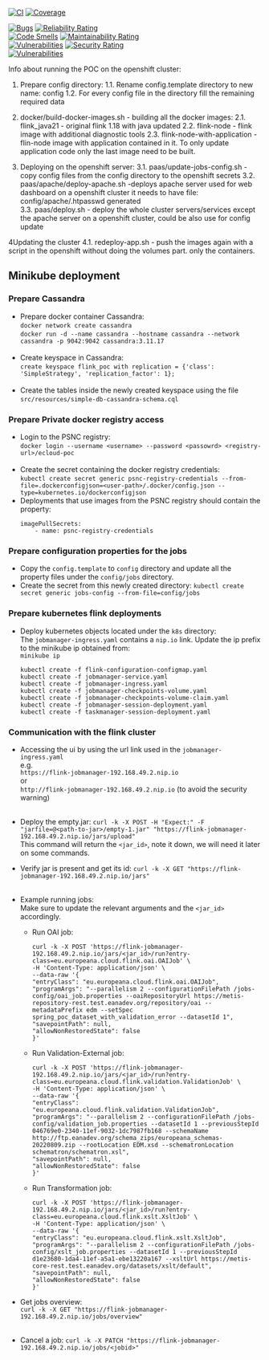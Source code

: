 [![CI](https://github.com/europeana/metis-processing-engine/actions/workflows/ci.yml/badge.svg)](https://github.com/europeana/metis-processing-engine/actions/workflows/ci.yml) [![Coverage](https://sonarcloud.io/api/project_badges/measure?project=europeana_metis-processing-engine&metric=coverage)](https://sonarcloud.io/summary/new_code?id=europeana_metis-processing-engine)

[![Bugs](https://sonarcloud.io/api/project_badges/measure?project=europeana_metis-processing-engine&metric=bugs)](https://sonarcloud.io/summary/new_code?id=europeana_metis-processing-engine) [![Reliability Rating](https://sonarcloud.io/api/project_badges/measure?project=europeana_metis-processing-engine&metric=reliability_rating)](https://sonarcloud.io/summary/new_code?id=europeana_metis-processing-engine)  
[![Code Smells](https://sonarcloud.io/api/project_badges/measure?project=europeana_metis-processing-engine&metric=code_smells)](https://sonarcloud.io/summary/new_code?id=europeana_metis-processing-engine) [![Maintainability Rating](https://sonarcloud.io/api/project_badges/measure?project=europeana_metis-processing-engine&metric=sqale_rating)](https://sonarcloud.io/summary/new_code?id=europeana_metis-processing-engine)  
[![Vulnerabilities](https://sonarcloud.io/api/project_badges/measure?project=europeana_metis-processing-engine&metric=vulnerabilities)](https://sonarcloud.io/summary/new_code?id=europeana_metis-processing-engine) [![Security Rating](https://sonarcloud.io/api/project_badges/measure?project=europeana_metis-processing-engine&metric=security_rating)](https://sonarcloud.io/summary/new_code?id=europeana_metis-processing-engine)  
[![Vulnerabilities](https://sonarcloud.io/api/project_badges/measure?project=europeana_metis-processing-engine&metric=alert_status)](https://sonarcloud.io/summary/new_code?id=europeana_metis-processing-engine)


Info about running the POC on the openshift cluster:

1. Prepare config directory:
1.1. Rename config.template directory to new name: config
1.2. For every config file in the directory fill the remaining required data

2. docker/build-docker-images.sh - building all the docker images:
2.1. flink_java21 - original flink 1.18 with java updated
2.2. flink-node - flink image with additional diagnostic tools
2.3. flink-node-with-application - flin-node image with application contained in it.
To only update application code only the last image need to be built.

3. Deploying on the openshift server:
3.1. paas/update-jobs-config.sh - copy config files from the config directory to the openshift secrets
3.2. paas/apache/deploy-apache.sh -deploys apache server used for web dashboard on a openshift cluster it needs to have file: config/apache/.htpasswd generated  
3.3. paas/deploy.sh - deploy the whole cluster servers/services except the apache server on a openshift cluster, could be also use for config update

4Updating the cluster
4.1. redeploy-app.sh - push the images again with a script in the openshift without doing the volumes part. only the containers.


## Minikube deployment 

### Prepare Cassandra
- Prepare docker container Cassandra:  
   `docker network create cassandra`  
   `docker run -d --name cassandra --hostname cassandra --network cassandra -p 9042:9042 cassandra:3.11.17`  
  </br>
- Create keyspace in Cassandra:  
    `create keyspace flink_poc with replication = {'class': 'SimpleStrategy', 'replication_factor': 1};`  
  </br>
- Create the tables inside the newly created keyspace using the file `src/resources/simple-db-cassandra-schema.cql`  

### Prepare Private docker registry access
- Login to the PSNC registry:  
    `docker login --username <username> --password <passowrd> <registry-url>/ecloud-poc`  
  </br>
- Create the secret containing the docker registry credentials:  
    `kubectl create secret generic psnc-registry-credentials --from-file=.dockerconfigjson=<user-path>/.docker/config.json --type=kubernetes.io/dockerconfigjson`
  </br>
- Deployments that use images from the PSNC registry should contain the property:  
    ```
    imagePullSecrets:  
        - name: psnc-registry-credentials
    ```  

### Prepare configuration properties for the jobs
- Copy the `config.template` to `config` directory and update all the property files under the `config/jobs` directory.  
- Create the secret from this newly created directory:
    `kubectl create secret generic jobs-config --from-file=config/jobs` 

### Prepare kubernetes flink deployments
- Deploy kubernetes objects located under the `k8s` directory:  
    The `jobmanager-ingress.yaml` contains a `nip.io` link. Update the ip prefix to the minikube ip obtained from:  
    `minikube ip`  

    ```
    kubectl create -f flink-configuration-configmap.yaml
    kubectl create -f jobmanager-service.yaml  
    kubectl create -f jobmanager-ingress.yaml  
    kubectl create -f jobmanager-checkpoints-volume.yaml  
    kubectl create -f jobmanager-checkpoints-volume-claim.yaml  
    kubectl create -f jobmanager-session-deployment.yaml  
    kubectl create -f taskmanager-session-deployment.yaml
    ```  

### Communication with the flink cluster
- Accessing the ui by using the url link used in the `jobmanager-ingress.yaml`  
  e.g.  
    `https://flink-jobmanager-192.168.49.2.nip.io`  
  or  
    `http://flink-jobmanager-192.168.49.2.nip.io` (to avoid the security warning)  
  </br>
- Deploy the empty.jar:
    `curl -k -X POST -H "Expect:" -F "jarfile=@<path-to-jar>/empty-1.jar" "https://flink-jobmanager-192.168.49.2.nip.io/jars/upload"`  
  This command will return the `<jar_id>`, note it down, we will need it later on some commands.
  </br>
- Verify jar is present and get its id:
    `curl -k -X GET "https://flink-jobmanager-192.168.49.2.nip.io/jars"`  
  </br>
- Example running jobs:  
  Make sure to update the relevant arguments and the `<jar_id>` accordingly.  
  - Run OAI job:
      ```
      curl -k -X POST 'https://flink-jobmanager-192.168.49.2.nip.io/jars/<jar_id>/run?entry-class=eu.europeana.cloud.flink.oai.OAIJob' \
      -H 'Content-Type: application/json' \
      --data-raw '{
      "entryClass": "eu.europeana.cloud.flink.oai.OAIJob",
      "programArgs": "--parallelism 2 --configurationFilePath /jobs-config/oai_job.properties --oaiRepositoryUrl https://metis-repository-rest.test.eanadev.org/repository/oai --metadataPrefix edm --setSpec spring_poc_dataset_with_validation_error --datasetId 1",
      "savepointPath": null,
      "allowNonRestoredState": false
      }'
      ```

  - Run Validation-External job:
      ```
      curl -k -X POST 'https://flink-jobmanager-192.168.49.2.nip.io/jars/<jar_id>/run?entry-class=eu.europeana.cloud.flink.validation.ValidationJob' \
      -H 'Content-Type: application/json' \
      --data-raw '{
      "entryClass": "eu.europeana.cloud.flink.validation.ValidationJob",
      "programArgs": "--parallelism 2 --configurationFilePath /jobs-config/validation_job.properties --datasetId 1 --previousStepId 046769e0-2340-11ef-9032-1dc7987fb168 --schemaName http://ftp.eanadev.org/schema_zips/europeana_schemas-20220809.zip --rootLocation EDM.xsd --schematronLocation schematron/schematron.xsl",
      "savepointPath": null,
      "allowNonRestoredState": false
      }'
      ```

  - Run Transformation job:
      ```
      curl -k -X POST 'https://flink-jobmanager-192.168.49.2.nip.io/jars/<jar_id>/run?entry-class=eu.europeana.cloud.flink.xslt.XsltJob' \
      -H 'Content-Type: application/json' \
      --data-raw '{
      "entryClass": "eu.europeana.cloud.flink.xslt.XsltJob",
      "programArgs": "--parallelism 2 --configurationFilePath /jobs-config/xslt_job.properties --datasetId 1 --previousStepId d1e23680-1da4-11ef-a5a1-ebe13220a167 --xsltUrl https://metis-core-rest.test.eanadev.org/datasets/xslt/default",
      "savepointPath": null,
      "allowNonRestoredState": false
      }'
      ```

- Get jobs overview:  
    `curl -k -X GET "https://flink-jobmanager-192.168.49.2.nip.io/jobs/overview"`  
  </br>
- Cancel a job:
    `curl -k -X PATCH "https://flink-jobmanager-192.168.49.2.nip.io/jobs/<jobid>"`